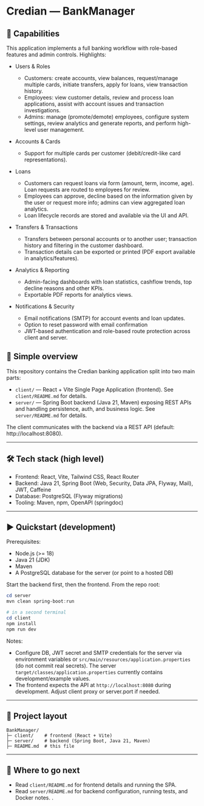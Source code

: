 # Credian — BankManager 

## 🚀 Capabilities

This application implements a full banking workflow with role-based features and admin controls. Highlights:

- Users & Roles
	- Customers: create accounts, view balances, request/manage multiple cards, initiate transfers, apply for loans, view transaction history.
	- Employees: view customer details, review and process loan applications, assist with account issues and transaction investigations.
	- Admins: manage (promote/demote) employees, configure system settings, review analytics and generate reports, and perform high-level user management.

- Accounts & Cards
	- Support for multiple cards per customer (debit/credit-like card representations).

- Loans
	- Customers can request loans via form (amount, term, income, age). Loan requests are routed to employees for review.
	- Employees can approve, decline based on the information given by the user or request more info; admins can view aggregated loan analytics.
	- Loan lifecycle records are stored and available via the UI and API.

- Transfers & Transactions
	- Transfers between personal accounts or to another user; transaction history and filtering in the customer dashboard.
	- Transaction details can be exported or printed (PDF export available in analytics/features).

- Analytics & Reporting
	- Admin-facing dashboards with loan statistics, cashflow trends, top decline reasons and other KPIs.
	- Exportable PDF reports for analytics views.

- Notifications & Security
	- Email notifications (SMTP) for account events and loan updates.
    - Option to reset password with email confirmation
	- JWT-based authentication and role-based route protection across client and server.

## 🧾 Simple overview

This repository contains the Credian banking application split into two main parts:

- `client/` — React + Vite Single Page Application (frontend). See `client/README.md` for details.
- `server/` — Spring Boot backend (Java 21, Maven) exposing REST APIs and handling persistence, auth, and business logic. See `server/README.md` for details.

The client communicates with the backend via a REST API (default: http://localhost:8080).

---



## 🛠️ Tech stack (high level)

- Frontend: React, Vite, Tailwind CSS, React Router
- Backend: Java 21, Spring Boot (Web, Security, Data JPA, Flyway, Mail), JWT, Caffeine
- Database: PostgreSQL (Flyway migrations)
- Tooling: Maven, npm, OpenAPI (springdoc)

---

## ▶️ Quickstart (development)

Prerequisites:

- Node.js (>= 18)
- Java 21 (JDK)
- Maven
- A PostgreSQL database for the server (or point to a hosted DB)

Start the backend first, then the frontend. From the repo root:

```powershell
cd server
mvn clean spring-boot:run

# in a second terminal
cd client
npm install
npm run dev
```

Notes:

- Configure DB, JWT secret and SMTP credentials for the server via environment variables or `src/main/resources/application.properties` (do not commit real secrets). The server `target/classes/application.properties` currently contains development/example values.
- The frontend expects the API at `http://localhost:8080` during development. Adjust client proxy or server.port if needed.

---

## 📁 Project layout

```text
BankManager/
├─ client/    # frontend (React + Vite)
├─ server/    # backend (Spring Boot, Java 21, Maven)
├─ README.md  # this file
```




---
## 🧭 Where to go next

- Read `client/README.md` for frontend details and running the SPA.
- Read `server/README.md` for backend configuration, running tests, and Docker notes.
.
